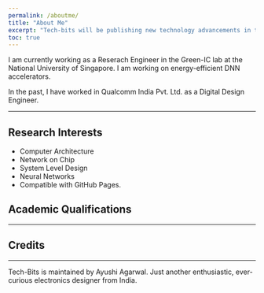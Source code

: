 ```yaml
---
permalink: /aboutme/
title: "About Me"
excerpt: "Tech-bits will be publishing new technology advancements in the field of electronics."
toc: true
---
```


I am currently working as a Reserach Engineer in the Green-IC lab at the National University of Singapore. I am working on energy-efficient DNN accelerators. 

In the past, I have worked in Qualcomm India Pvt. Ltd. as a Digital Design Engineer. 

---

## Research Interests

- Computer Architecture
- Network on Chip
- System Level Design
- Neural Networks
- Compatible with GitHub Pages.

## Academic Qualifications

---

## Credits


---

Tech-Bits is maintained by Ayushi Agarwal. Just another enthusiastic, ever-curious electronics designer from India.
